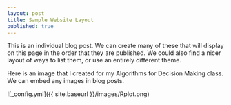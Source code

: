 ```yaml
---
layout: post
title: Sample Website Layout
published: true
---
```


This is an individual blog post. We can create many of these that will display on this page in the order that they are published. We could also find a nicer layout of ways to list them, or use an entirely different theme. 

Here is an image that I created for my Algorithms for Decision Making class. We can embed any images in blog posts.

![_config.yml]({{ site.baseurl }}/images/Rplot.png)

